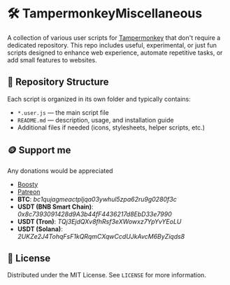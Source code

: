 # :hammer_and_wrench: TampermonkeyMiscellaneous

A collection of various user scripts for [Tampermonkey](https://www.tampermonkey.net/) that don't require a dedicated repository. This repo includes useful, experimental, or just fun scripts designed to enhance web experience, automate repetitive tasks, or add small features to websites.

## :file_folder: Repository Structure

Each script is organized in its own folder and typically contains:

- `*.user.js` — the main script file  
- `README.md` — description, usage, and installation guide  
- Additional files if needed (icons, stylesheets, helper scripts, etc.)

## :coin: Support me

Any donations would be appreciated

- [Boosty](https://boosty.to/orakomori/donate)
- [Patreon](https://www.patreon.com/orakomori)
-  **BTC**: *bc1qujagmeactpljqa03ywhul5zpa62ru9g0280f3c*
- **USDT (BNB Smart Chain)**: *0x8c7393091428d9A3b44fF4436217d8EbD33e7990*
- **USDT (Tron)**: *TQj3EjdQXv8fhRsf3eXWowxz7YpYvYEoLU*
- **USDT (Solana)**: *2UKZe2J4TohqFsF1kQRqmCXqwCcdUJkAvcM6ByZiqds8*

## :page_facing_up: License

Distributed under the MIT License. See `LICENSE` for more information.